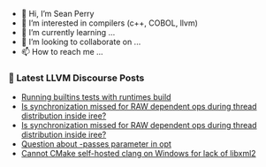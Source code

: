 - 👋 Hi, I’m Sean Perry
- 👀 I’m interested in compilers (c++, COBOL, llvm)
- 🌱 I’m currently learning ...
- 💞️ I’m looking to collaborate on ...
- 📫 How to reach me ...

<!---
s66perry/s66perry is a ✨ special ✨ repository because its `README.md` (this file) appears on your GitHub profile.
You can click the Preview link to take a look at your changes.
--->
### 📕 Latest LLVM Discourse Posts

<!-- DISCOURSE-LLVM:START -->
- [Running builtins tests with runtimes build](https://discourse.llvm.org/t/running-builtins-tests-with-runtimes-build/63013#post_1)
- [Is synchronization missed for RAW dependent ops during thread distribution inside iree?](https://discourse.llvm.org/t/is-synchronization-missed-for-raw-dependent-ops-during-thread-distribution-inside-iree/62971#post_8)
- [Is synchronization missed for RAW dependent ops during thread distribution inside iree?](https://discourse.llvm.org/t/is-synchronization-missed-for-raw-dependent-ops-during-thread-distribution-inside-iree/62971#post_7)
- [Question about -passes parameter in opt](https://discourse.llvm.org/t/question-about-passes-parameter-in-opt/63010#post_1)
- [Cannot CMake self-hosted clang on Windows for lack of libxml2](https://discourse.llvm.org/t/cannot-cmake-self-hosted-clang-on-windows-for-lack-of-libxml2/58793#post_14)
<!-- DISCOURSE-LLVM:END -->
